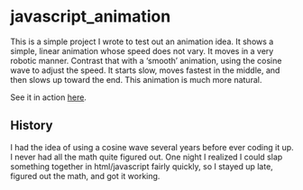 javascript_animation
====================

This is a simple project I wrote to test out an animation idea. It shows a simple, linear animation whose speed does not vary. It moves in a very robotic manner. Contrast that with a ‘smooth’ animation, using the cosine wave to adjust the speed. It starts slow, moves fastest in the middle, and then slows up toward the end. This animation is much more natural.

See it in action [here](http://bradcupit.github.io/javascript_animation/).

History
-------
I had the idea of using a cosine wave several years before ever coding it up. I never had all the math quite figured out. One night I realized I could slap something together in html/javascript fairly quickly, so I stayed up late, figured out the math, and got it working.
